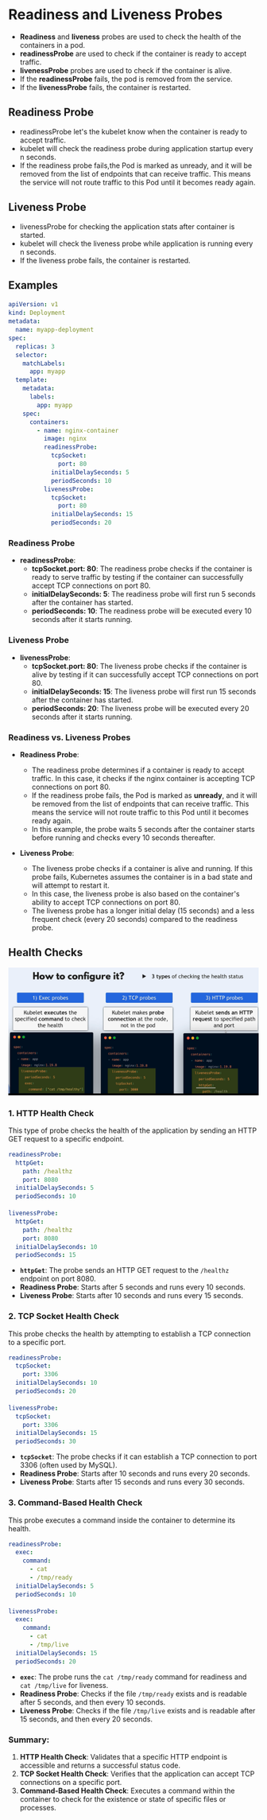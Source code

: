 # Readiness and Liveness Probes

- **Readiness** and **liveness** probes are used to check the health of the containers in a pod.
- **readinessProbe** are used to check if the container is ready to accept traffic.
- **livenessProbe** probes are used to check if the container is alive.
- If the **readinessProbe** fails, the pod is removed from the service.
- If the **livenessProbe** fails, the container is restarted.

## Readiness Probe

- readinessProbe let's the kubelet know when the container is ready to accept traffic.
- kubelet will check the readiness probe during application startup every n seconds.
- If the readiness probe fails,the Pod is marked as unready, and it will be removed from the list of endpoints that can receive traffic. This means the service will not route traffic to this Pod until it becomes ready again.

## Liveness Probe

- livenessProbe for checking the application stats after container is started.
- kubelet will check the liveness probe while application is running every n seconds.
- If the liveness probe fails, the container is restarted.

## Examples

```yaml
apiVersion: v1
kind: Deployment
metadata:
  name: myapp-deployment
spec:
  replicas: 3
  selector:
    matchLabels:
      app: myapp
  template:
    metadata:
      labels:
        app: myapp
    spec:
      containers:
        - name: nginx-container
          image: nginx
          readinessProbe:
            tcpSocket:
              port: 80
            initialDelaySeconds: 5
            periodSeconds: 10
          livenessProbe:
            tcpSocket:
              port: 80
            initialDelaySeconds: 15
            periodSeconds: 20
```

### Readiness Probe

- **readinessProbe**:
  - **tcpSocket.port: 80**: The readiness probe checks if the container is ready to serve traffic by testing if the container can successfully accept TCP connections on port 80.
  - **initialDelaySeconds: 5**: The readiness probe will first run 5 seconds after the container has started.
  - **periodSeconds: 10**: The readiness probe will be executed every 10 seconds after it starts running.

### Liveness Probe

- **livenessProbe**:
  - **tcpSocket.port: 80**: The liveness probe checks if the container is alive by testing if it can successfully accept TCP connections on port 80.
  - **initialDelaySeconds: 15**: The liveness probe will first run 15 seconds after the container has started.
  - **periodSeconds: 20**: The liveness probe will be executed every 20 seconds after it starts running.

### Readiness vs. Liveness Probes

- **Readiness Probe**:

  - The readiness probe determines if a container is ready to accept traffic. In this case, it checks if the nginx container is accepting TCP connections on port 80.
  - If the readiness probe fails, the Pod is marked as **unready**, and it will be removed from the list of endpoints that can receive traffic. This means the service will not route traffic to this Pod until it becomes ready again.
  - In this example, the probe waits 5 seconds after the container starts before running and checks every 10 seconds thereafter.

- **Liveness Probe**:
  - The liveness probe checks if a container is alive and running. If this probe fails, Kubernetes assumes the container is in a bad state and will attempt to restart it.
  - In this case, the liveness probe is also based on the container's ability to accept TCP connections on port 80.
  - The liveness probe has a longer initial delay (15 seconds) and a less frequent check (every 20 seconds) compared to the readiness probe.

## Health Checks

![alt text](image.png)

### 1. **HTTP Health Check**

This type of probe checks the health of the application by sending an HTTP GET request to a specific endpoint.

```yaml
readinessProbe:
  httpGet:
    path: /healthz
    port: 8080
  initialDelaySeconds: 5
  periodSeconds: 10

livenessProbe:
  httpGet:
    path: /healthz
    port: 8080
  initialDelaySeconds: 10
  periodSeconds: 15
```

- **`httpGet`**: The probe sends an HTTP GET request to the `/healthz` endpoint on port 8080.
- **Readiness Probe**: Starts after 5 seconds and runs every 10 seconds.
- **Liveness Probe**: Starts after 10 seconds and runs every 15 seconds.

### 2. **TCP Socket Health Check**

This probe checks the health by attempting to establish a TCP connection to a specific port.

```yaml
readinessProbe:
  tcpSocket:
    port: 3306
  initialDelaySeconds: 10
  periodSeconds: 20

livenessProbe:
  tcpSocket:
    port: 3306
  initialDelaySeconds: 15
  periodSeconds: 30
```

- **`tcpSocket`**: The probe checks if it can establish a TCP connection to port 3306 (often used by MySQL).
- **Readiness Probe**: Starts after 10 seconds and runs every 20 seconds.
- **Liveness Probe**: Starts after 15 seconds and runs every 30 seconds.

### 3. **Command-Based Health Check**

This probe executes a command inside the container to determine its health.

```yaml
readinessProbe:
  exec:
    command:
      - cat
      - /tmp/ready
  initialDelaySeconds: 5
  periodSeconds: 10

livenessProbe:
  exec:
    command:
      - cat
      - /tmp/live
  initialDelaySeconds: 15
  periodSeconds: 20
```

- **`exec`**: The probe runs the `cat /tmp/ready` command for readiness and `cat /tmp/live` for liveness.
- **Readiness Probe**: Checks if the file `/tmp/ready` exists and is readable after 5 seconds, and then every 10 seconds.
- **Liveness Probe**: Checks if the file `/tmp/live` exists and is readable after 15 seconds, and then every 20 seconds.

### Summary:

1. **HTTP Health Check**: Validates that a specific HTTP endpoint is accessible and returns a successful status code.
2. **TCP Socket Health Check**: Verifies that the application can accept TCP connections on a specific port.
3. **Command-Based Health Check**: Executes a command within the container to check for the existence or state of specific files or processes.
